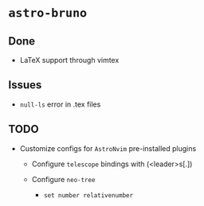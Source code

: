 # `astro-bruno`

## Done

- LaTeX support through vimtex

## Issues

- `null-ls` error in .tex files

## TODO

- Customize configs for `AstroNvim` pre-installed plugins

  - Configure `telescope` bindings with (\<leader\>s[.])

  - Configure `neo-tree`

    - `set number relativenumber`
